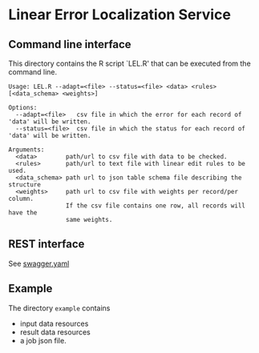 # Linear Error Localization Service

## Command line interface
This directory contains the R script `LEL.R' that can be executed from the command line.

```
Usage: LEL.R --adapt=<file> --status=<file> <data> <rules> [<data_schema> <weights>]

Options:
  --adapt=<file>   csv file in which the error for each record of 'data' will be written.
  --status=<file>  csv file in which the status for each record of 'data' will be written.

Arguments:
  <data>        path/url to csv file with data to be checked.
  <rules>       path/url to text file with linear edit rules to be used.
  <data_schema> path url to json table schema file describing the structure
  <weights>     path url to csv file with weights per record/per column. 
                If the csv file contains one row, all records will have the
                same weights.
```

## REST interface

See [swagger.yaml](swagger.yaml)

## Example

The directory `example` contains
- input data resources
- result data resources
- a job json file.


